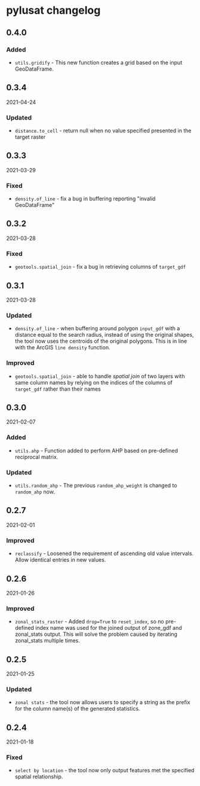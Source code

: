 # pylusat changelog

## 0.4.0

### Added

- `utils.gridify` - This new function creates a grid based on the input
  GeoDataFrame.

## 0.3.4

2021-04-24

### Updated

- `distance.to_cell` - return null when no value specified presented in the
  target raster

## 0.3.3

2021-03-29

### Fixed

- `density.of_line` - fix a bug in buffering reporting "invalid GeoDataFrame"

## 0.3.2

2021-03-28

### Fixed

- `geotools.spatial_join` - fix a bug in retrieving columns of `target_gdf`

## 0.3.1

2021-03-28

### Updated

- `density.of_line` - when buffering around polygon `input_gdf` with a distance
  equal to the search radius, instead of using the original shapes, the tool
  now uses the centroids of the original polygons. This is in line with the
  ArcGIS `line density` function.
  
### Improved

- `geotools.spatial_join` - able to handle _spatial join_ of two layers with
  same column names by relying on the indices of the columns of `target_gdf`
  rather than their names

## 0.3.0

2021-02-07

### Added

- `utils.ahp` - Function added to perform AHP based on pre-defined reciprocal
  matrix.
  
### Updated

- `utils.random_ahp` - The previous `random_ahp_weight` is changed to
  `random_ahp` now. 

## 0.2.7

2021-02-01

### Improved

- `reclassify` - Loosened the requirement of ascending old value intervals. 
  Allow identical entries in new values. 

## 0.2.6

2021-01-26

### Improved

- `zonal_stats_raster` - Added `drop=True` to `reset_index`, so no pre-defined
  index name was used for the joined output of zone_gdf and zonal_stats output. 
  This will solve the problem caused by iterating zonal_stats multiple times. 

## 0.2.5

2021-01-25

### Updated

- `zonal stats` - the tool now allows users to specify a string as the prefix
  for the column name(s) of the generated statistics.

## 0.2.4

2021-01-18

### Fixed

- `select by location` - the tool now only output features met the specified
  spatial relationship.
